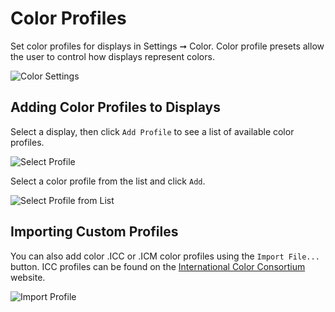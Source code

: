 # Color Profiles

Set color profiles for displays in Settings ➞ Color. Color profile presets allow the user to control how displays represent colors.

![Color Settings](/images/color-profiles/color-settings.png)

## Adding Color Profiles to Displays

Select a display, then click `Add Profile` to see a list of available color profiles.

![Select Profile](/images/color-profiles/select-profile.png)

Select a color profile from the list and click `Add`.

![Select Profile from List](/images/color-profiles/add-profile.png)

## Importing Custom Profiles

You can also add color .ICC or .ICM color profiles using the `Import File...` button. ICC profiles can be found on the [International Color Consortium](https://www.color.org/index.xalter) website.

![Import Profile](/images/color-profiles/import-profile.png)
